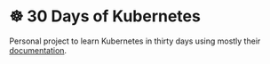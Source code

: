 # ☸ 30 Days of Kubernetes
Personal project to learn Kubernetes in thirty days using mostly their [documentation](https://kubernetes.io/docs/home/).
